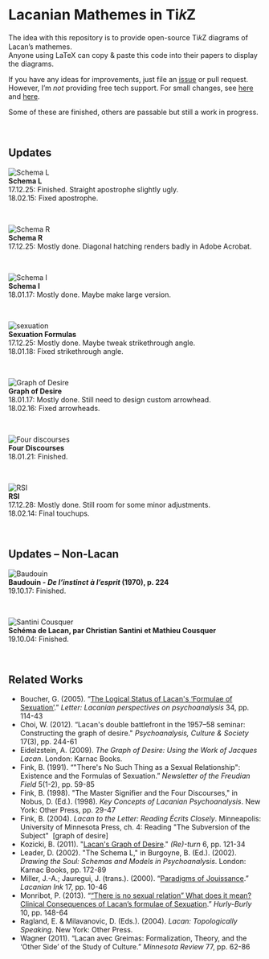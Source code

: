 # Lacanian Mathemes in Ti𝑘Z
The idea with this repository is to provide open-source Ti𝑘Z diagrams of Lacan’s mathemes.
<br>Anyone using LaTeX can copy & paste this code into their papers to display the diagrams.

If you have any ideas for improvements, just file an <a href="https://github.com/gjoncas/Lacan-Mathemes/issues">issue</a> or pull request.
<br>However, I’m <i>not</i> providing free tech support. For small changes, see <a href="https://en.wikibooks.org/wiki/LaTeX/PGF/TikZ">here</a> and <a href="http://mirror.ctan.org/graphics/pgf/base/doc/pgfmanual.pdf">here</a>.

Some of these are finished, others are passable but still a work in progress.

&nbsp;

## Updates

![Schema L](/pics/lacan-schema-l.png)
<br><b>Schema L</b>
<br>17.12.25: Finished. Straight apostrophe slightly ugly.
<br>18.02.15: Fixed apostrophe.

&nbsp;

![Schema R](/pics/lacan-schema-r.png)
<br><b>Schema R</b>
<br>17.12.25: Mostly done. Diagonal hatching renders badly in Adobe Acrobat.

&nbsp;

![Schema I](/pics/lacan-schema-i.png)
<br><b>Schema I</b>
<br>18.01.17: Mostly done. Maybe make large version.

&nbsp;

![sexuation](/pics/lacan-sexuation.png)
<br><b>Sexuation Formulas</b>
<br>17.12.25: Mostly done. Maybe tweak strikethrough angle.
<br>18.01.18: Fixed strikethrough angle.

&nbsp;

![Graph of Desire](/pics/lacan-graph.png)
<br><b>Graph of Desire</b>
<br>18.01.17: Mostly done. Still need to design custom arrowhead.
<br>18.02.16: Fixed arrowheads.

&nbsp;

![Four discourses](/pics/lacan-discourse.png)
<br><b>Four Discourses</b>
<br>18.01.21: Finished.

&nbsp;

![RSI](/pics/lacan-rsi.png)
<br><b>RSI</b>
<br>17.12.28: Mostly done. Still room for some minor adjustments.
<br>18.02.14: Final touchups.

&nbsp;

## Updates – Non-Lacan

![Baudouin](/pics/baudouin.png)
<br><b>Baudouin - <i>De l’instinct à l’esprit</i> (1970), p. 224</b>
<br>19.10.17: Finished.

&nbsp;

![Santini Cousquer](/pics/santini-cousquer.png)
<br><b>Schéma de Lacan, par Christian Santini et Mathieu Cousquer</b>
<br>19.10.04: Finished.

&nbsp;

## Related Works
<ul>
<li>Boucher, G. (2005). “<a href="http://dro.deakin.edu.au/eserv/DU:30003465/boucher-logicalstatus-2005.pdf">The Logical Status of Lacan's ‘Formulae of Sexuation’</a>.” <i>Letter: Lacanian perspectives on psychoanalysis</i> 34, pp. 114-43</li>
<li>Choi, W. (2012). “Lacan's double battlefront in the 1957–58 seminar: Constructing the graph of desire." <i>Psychoanalysis, Culture & Society</i> 17(3), pp. 244-61</li>
<li>Eidelzstein, A. (2009). <i>The Graph of Desire: Using the Work of Jacques Lacan</i>. London: Karnac Books.</li>
<li>Fink, B. (1991). “"There's No Such Thing as a Sexual Relationship": Existence and the Formulas of Sexuation.” <i>Newsletter of the Freudian Field</i> 5(1-2), pp. 59-85</li>
<li>Fink, B. (1998). "The Master Signifier and the Four Discourses," in Nobus, D. (Ed.). (1998). <i>Key Concepts of Lacanian Psychoanalysis</i>. New York: Other Press, pp. 29-47</li>
<li>Fink, B. (2004). <i>Lacan to the Letter: Reading Écrits Closely</i>. Minneapolis: University of Minnesota Press, ch. 4: Reading "The Subversion of the Subject" &nbsp;[graph of desire]</li>
<li>Kozicki, B. (2011). "<a href="http://return.jls.missouri.edu/Lacan/ReturnVol6/Kozicki_GraphofDesire.pdf">Lacan's Graph of Desire</a>." <i>(Re)-turn</i> 6, pp. 121-34</li>
<li>Leader, D. (2002). "The Schema L," in Burgoyne, B. (Ed.). (2002). <i>Drawing the Soul: Schemas and Models in Psychoanalysis</i>. London: Karnac Books, pp. 172-89</li>
<li>Miller, J.-A.; Jauregui, J. (trans.). (2000). “<a href="http://aaaaarg.fail/thing/5a40de639ff37c232c09f91b">Paradigms of Jouissance</a>.” <i>Lacanian Ink</i> 17, pp. 10-46</li>
<li>Monribot, P. (2013). “<a href="http://www.iclo-nls.org/wp-content/uploads/Pdf/mep%20hurly%2010%20monribot.pdf">“There is no sexual relation” What does it mean? Clinical Consequences of Lacan’s formulae of Sexuation</a>.” <i>Hurly-Burly</i> 10, pp. 148-64</li>
<li>Ragland, E. & Milavanovic, D. (Eds.). (2004). <i>Lacan: Topologically Speaking</i>. New York: Other Press.</li>
<li>Wagner (2011). “Lacan avec Greimas: Formalization, Theory, and the ‘Other Side’ of the Study of Culture.” <i>Minnesota Review</i> 77, pp. 62-86</li>
</ul>
